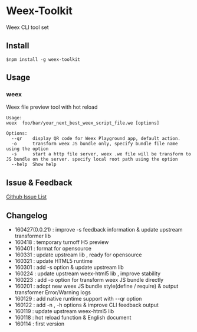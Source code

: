 Weex-Toolkit
============

Weex CLI tool set 

## Install
```
$npm install -g weex-toolkit
```

##  Usage

### weex
Weex file preview tool with hot reload 
```
Usage:
weex  foo/bar/your_next_best_weex_script_file.we [options]

Options:
  --qr    display QR code for Weex Playground app, default action.               
  -o      transform weex JS bundle only, specify bundle file name using the option
  -s      start a http file server, weex .we file will be transform to JS bundle on the server. specify local root path using the option
  --help  Show help                                                       
```


## Issue & Feedback

[Github Issue List](https://github.com/alibaba/weex_toolchain/issues)

## Changelog
* 160427(0.0.21) : improve -s feedback information & update upstream transformer lib
* 160418 : temporary turnoff H5 preview
* 160401 : format for opensource
* 160331 : update upstream lib , ready for opensource
* 160321 : update HTML5 runtime
* 160301 : add -s option  &  update upstream lib
* 160224 : update upstream weex-html5 lib , improve stability
* 160223 : add -o option for transform weex JS bundle directly
* 160201 : adopt new weex JS bundle style(define / require) & output transformer Error/Warning logs
* 160129 : add  native runtime  support  with --qr option
* 160122 : add -n , -h options &  improve CLI feedback output
* 160119 : update upstream weex-html5 lib
* 160118 : hot reload function & English document
* 160114 : first version 